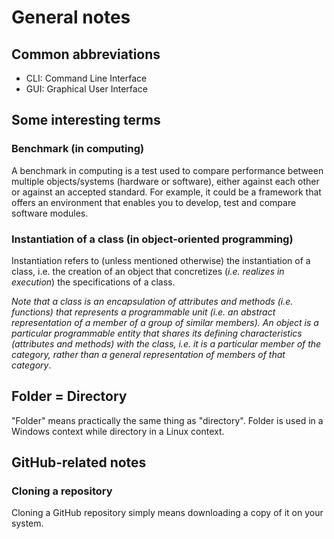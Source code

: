 # General notes
## Common abbreviations
- CLI: Command Line Interface
- GUI: Graphical User Interface

## Some interesting terms
### Benchmark (in computing)
A benchmark in computing is a test used to compare performance between multiple objects/systems (hardware or software), either against each other or against an accepted standard. For example, it could be a framework that offers an environment that enables you to develop, test and compare software modules.

### Instantiation of a class (in object-oriented programming)
Instantiation refers to (unless mentioned otherwise) the instantiation of a class, i.e. the creation of an object that concretizes (_i.e. realizes in execution_) the specifications of a class.

_Note that a class is an encapsulation of attributes and methods (i.e. functions) that represents a programmable unit (i.e. an abstract representation of a member of a group of similar members). An object is a particular programmable entity that shares its defining characteristics (attributes and methods) with the class, i.e. it is a particular member of the category, rather than a general representation of members of that category_.

## Folder = Directory
"Folder" means practically the same thing as "directory". Folder is used in a Windows context while directory in a Linux context.

## GitHub-related notes
### Cloning a repository
Cloning a GitHub repository simply means downloading a copy of it on your system.
